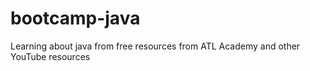 # bootcamp-java
Learning about java from free resources from ATL Academy and other YouTube resources
